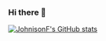 ### Hi there 👋

[![JohnisonF's GitHub stats](https://github-readme-stats.vercel.app/api?username=JohnisonF&theme=radical&border_radius=0)](https://github.com/anuraghazra/github-readme-stats)
